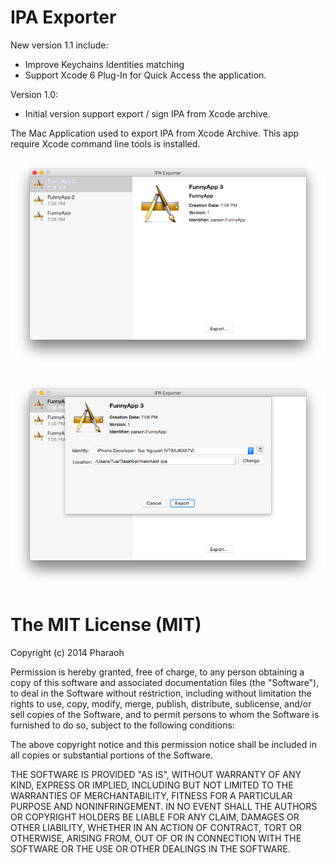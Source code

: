 IPA Exporter
================

New version 1.1 include:
- Improve Keychains Identities matching
- Support Xcode 6 Plug-In for Quick Access the application.

Version 1.0:
- Initial version support export / sign IPA from Xcode archive.

The Mac Application used to export IPA from Xcode Archive. This app require Xcode command line tools is installed.

![Screen Shot](/Screenshot/1.png?raw=true "Main Screen")

![Screen Shot](/Screenshot/2.png?raw=true "Exporting Screen")

The MIT License (MIT)
================

Copyright (c) 2014 Pharaoh

Permission is hereby granted, free of charge, to any person obtaining a copy
of this software and associated documentation files (the "Software"), to deal
in the Software without restriction, including without limitation the rights
to use, copy, modify, merge, publish, distribute, sublicense, and/or sell
copies of the Software, and to permit persons to whom the Software is
furnished to do so, subject to the following conditions:

The above copyright notice and this permission notice shall be included in all
copies or substantial portions of the Software.

THE SOFTWARE IS PROVIDED "AS IS", WITHOUT WARRANTY OF ANY KIND, EXPRESS OR
IMPLIED, INCLUDING BUT NOT LIMITED TO THE WARRANTIES OF MERCHANTABILITY,
FITNESS FOR A PARTICULAR PURPOSE AND NONINFRINGEMENT. IN NO EVENT SHALL THE
AUTHORS OR COPYRIGHT HOLDERS BE LIABLE FOR ANY CLAIM, DAMAGES OR OTHER
LIABILITY, WHETHER IN AN ACTION OF CONTRACT, TORT OR OTHERWISE, ARISING FROM,
OUT OF OR IN CONNECTION WITH THE SOFTWARE OR THE USE OR OTHER DEALINGS IN THE
SOFTWARE.
